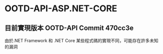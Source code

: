# OOTD-API-ASP.NET-CORE

## 目前實現版本 OOTD-API Commit 470cc3e

由於.NET Framework 和 .NET Core 某些程式碼的實現不同，可能存在許多未知的漏洞
